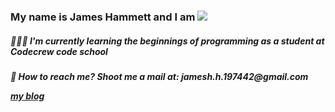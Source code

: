  <h3>My name is James Hammett and I am
<img style=";
      "src="https://readme-typing-svg.demolab.com?font=Fira+Code&duration=2000&pause=1000&color=ffa500&width=700&lines=a+Software+Engineer;a+Web+Developer;+a+3d-Artist;a+Writer;a+Game+Developer;+a+Achiever;+a+Dreamer"></h3>

<h5> 👨🏽‍💻 I'm currently learning the beginnings of programming as a student at Codecrew code school <h5>

<h5> 📧 How to reach me? Shoot me a mail at: jamesh.h.197442@gmail.com



<br>

[my blog](https://sidequests.onrender.com/Blog/2024/SliverSkelly/Readme/)
